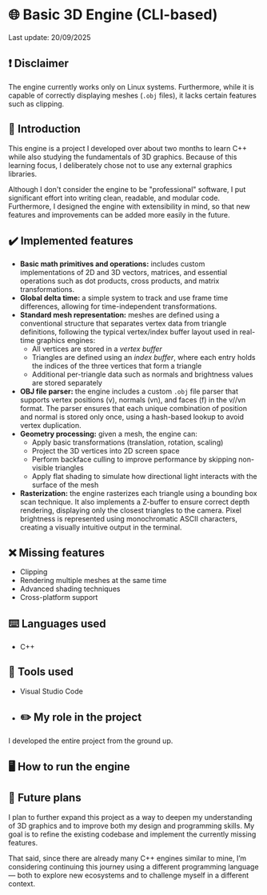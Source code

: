 # 🌐 Basic 3D Engine (CLI-based)
Last update: 20/09/2025
## ❗ Disclaimer
The engine currently works only on Linux systems. Furthermore, while it is capable of correctly displaying meshes (`.obj` files), it lacks certain features such as clipping.
## 📄 Introduction
This engine is a project I developed over about two months to learn C++ while also studying the fundamentals of 3D graphics. Because of this learning focus, I deliberately chose not to use any external graphics libraries. 

Although I don't consider the engine to be "professional" software, I put significant effort into writing clean, readable, and modular code. Furthermore, I designed the engine with extensibility in mind, so that new features and improvements can be added more easily in the future.
## ✔️ Implemented features
- **Basic math primitives and operations:** includes custom implementations of 2D and 3D vectors, matrices, and essential operations such as dot products, cross products, and matrix transformations.
- **Global delta time:** a simple system to track and use frame time differences, allowing for time-independent transformations.
- **Standard mesh representation:** meshes are defined using a conventional structure that separates vertex data from triangle definitions, following the typical vertex/index buffer layout used in real-time graphics engines:
  - All vertices are stored in a *vertex buffer*
  - Triangles are defined using an *index buffer*, where each entry holds the indices of the three vertices that form a triangle
  - Additional per-triangle data such as normals and brightness values are stored separately
- **OBJ file parser:** the engine includes a custom `.obj` file parser that supports vertex positions (v), normals (vn), and faces (f) in the v//vn format. The parser ensures that each unique combination of position and normal is stored only once, using a hash-based lookup to avoid vertex duplication.
- **Geometry processing:** given a mesh, the engine can:
  - Apply basic transformations (translation, rotation, scaling)
  - Project the 3D vertices into 2D screen space
  - Perform backface culling to improve performance by skipping non-visible triangles
  - Apply flat shading to simulate how directional light interacts with the surface of the mesh
- **Rasterization:** the engine rasterizes each triangle using a bounding box scan technique. It also implements a Z-buffer to ensure correct depth rendering, displaying only the closest triangles to the camera.
Pixel brightness is represented using monochromatic ASCII characters, creating a visually intuitive output in the terminal.
## ❌ Missing features
- Clipping
- Rendering multiple meshes at the same time
- Advanced shading techniques
- Cross-platform support
## ⌨️ Languages used
- C++
## 🔧 Tools used
- Visual Studio Code
- ## ✏️ My role in the project
I developed the entire project from the ground up.
## 🖥️ How to run the engine

## 📅 Future plans
I plan to further expand this project as a way to deepen my understanding of 3D graphics and to improve both my design and programming skills. My goal is to refine the existing codebase and implement the currently missing features.

That said, since there are already many C++ engines similar to mine, I’m considering continuing this journey using a different programming language — both to explore new ecosystems and to challenge myself in a different context.
